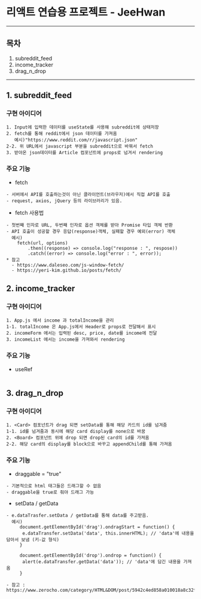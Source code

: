# 리액트 연습용 프로젝트 - JeeHwan

---

## 목차

1. subreddit_feed
2. income_tracker
3. drag_n_drop

---

## 1. subreddit_feed

### 구현 아이디어

```
1. Input에 입력한 데이터를 useState를 사용해 subreddit에 상태저장
2. fetch를 통해 reddit에서 json 데이터를 가져옴
   예시)"https://www.reddit.com/r/javascript.json"
2-2. 위 URL에서 javascript 부분을 subreddit으로 바꿔서 fetch
3. 받아온 json데이터를 Article 컴포넌트에 props로 넘겨서 rendering
```

### 주요 기능

- fetch

```
- 서버에서 API를 호출하는것이 아닌 클라이언트(브라우저)에서 직접 API를 호출
- request, axios, jQuery 등의 라이브러리가 있음.
```

- fetch 사용법

```
- 첫번째 인자로 URL, 두번째 인자로 옵션 객체를 받아 Promise 타입 객체 반환
- API 호출이 성공할 경우 응답(response)객체, 실패할 경우 예외(error) 객체
  예시)
    fetch(url, options)
        .then((response) => console.log("response : ", respose))
        .catch((error) => console.log("error : ", error));
* 참고
  - https://www.daleseo.com/js-window-fetch/
  - https://yeri-kim.github.io/posts/fetch/
```

## 2. income_tracker

### 구현 아이디어

```
1. App.js 에서 income 과 totalIncome을 관리
1-1. totalIncome 은 App.js에서 Header로 props로 전달해서 표시
2. incomeForm 에서는 입력된 desc, price, date를 income에 전달
3. incomeList 에서는 income을 가져와서 rendering
```

### 주요 기능

- useRef

```

```

## 3. drag_n_drop

### 구현 아이디어

```
1. <Card> 컴포넌트가 drag 되면 setData를 통해 해당 카드의 id를 넘겨줌
1-1. id를 넘겨줌과 동시에 해당 card display를 none으로 바꿈
2. <Board> 컴포넌트 위에 drop 되면 drop된 card의 id를 가져옴
2-2. 해당 card의 display를 block으로 바꾸고 appendChild를 통해 가져옴
```

### 주요 기능

- draggable = "true"

```
- 기본적으로 html 태그들은 드래그할 수 없음
- draggable을 true로 줘야 드래그 가능
```

- setData / getData

```
- e.dataTrasfer.setData / getData를 통해 data를 주고받음.
  예시)
     document.getElementById('drag').ondragStart = function() {
      e.dataTransfer.setData('data', this.innerHTML); // 'data'에 내용을 담아서 보냄 (키-값 형식)
     }

     document.getElementById('drop').ondrop = function() {
      alert(e.dataTransfer.getData('data')); // 'data'에 담긴 내용을 가져옴
     }

- 참고 : https://www.zerocho.com/category/HTML&DOM/post/5942c4ed858a010018a8c32f
```
